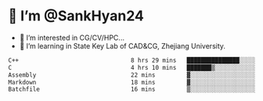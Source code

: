 # 👋 I’m @SankHyan24

- 👀 I’m interested in CG/CV/HPC...
- 🌱 I’m learning in State Key Lab of CAD&CG, Zhejiang University.

<!---
SankHyan24/SankHyan24 is a ✨ special ✨ repository because its `README.md` (this file) appears on your GitHub profile.
You can click the Preview link to take a look at your changes.
--->
<!--START_SECTION:waka-->

```txt
C++                                8 hrs 29 mins   ███████████████░░░░░░░░░░   59.90 %
C                                  4 hrs 10 mins   ███████▒░░░░░░░░░░░░░░░░░   29.46 %
Assembly                           22 mins         ▓░░░░░░░░░░░░░░░░░░░░░░░░   02.63 %
Markdown                           18 mins         ▓░░░░░░░░░░░░░░░░░░░░░░░░   02.22 %
Batchfile                          16 mins         ▒░░░░░░░░░░░░░░░░░░░░░░░░   01.97 %
```

<!--END_SECTION:waka-->
